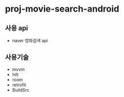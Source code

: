 # proj-movie-search-android
## 사용 api 
* naver 영화검색 api

## 사용기술 
* mvvm
* hilt
* room
* retrofit
* BuildSrc
